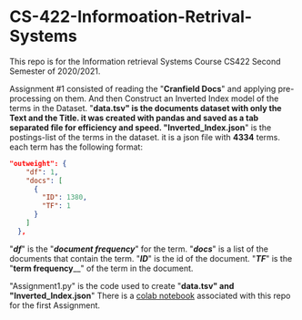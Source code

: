 # CS-422-Informoation-Retrival-Systems
This repo is for the Information retrieval Systems Course CS422 Second Semester of 2020/2021.

Assignment #1 consisted of reading the "**Cranfield Docs**" and applying pre-processing on them. And then Construct an Inverted Index model of the terms in the Dataset.
"**data.tsv**__" is the documents dataset with only the Text and the Title. it was created with pandas and saved as a tab separated file for efficiency and speed.
"**Inverted_Index.json**__" is the postings-list of the terms in the dataset. it is a json file with **4334** terms. each term has the following format:
```json
"outweight": {
    "df": 1,
    "docs": [
      {
        "ID": 1380,
        "TF": 1
      }
    ]
  },
```
"**_df_**" is the "_**document frequency**_" for the term. "**_docs_**" is a list of the documents that contain the term. "**_ID_**" is the id of the document. "**_TF_**" is the "**term frequency**__" of the term in the document. 

"Assignment1.py" is the code used to create "**data.tsv**__" and "**Inverted_Index.json**__"
There is a [colab notebook](https://colab.research.google.com/drive/1LgDM_C5xpNiZHO-J9WIOpoD9l4kHWGrM?usp=sharing) associated with this repo for the first Assignment.
